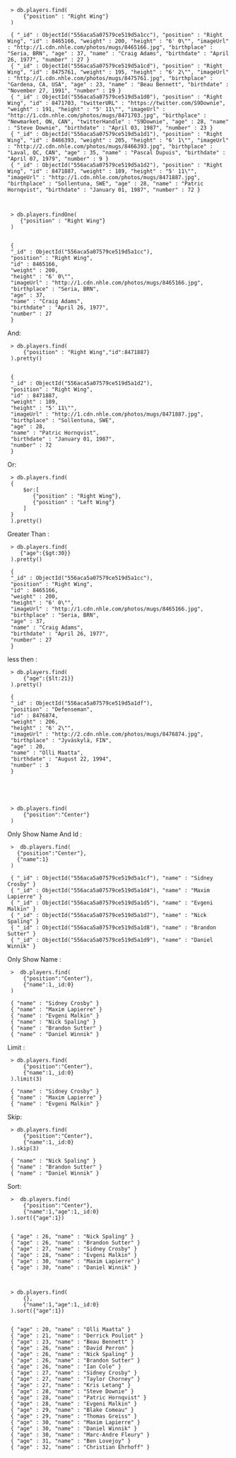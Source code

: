      > db.players.find(
         {"position" : "Right Wing"}
     )

     { "_id" : ObjectId("556aca5a07579ce519d5a1cc"), "position" : "Right Wing", "id" : 8465166, "weight" : 200, "height" : "6' 0\"", "imageUrl" : "http://1.cdn.nhle.com/photos/mugs/8465166.jpg", "birthplace" : "Seria, BRN", "age" : 37, "name" : "Craig Adams", "birthdate" : "April 26, 1977", "number" : 27 }
     { "_id" : ObjectId("556aca5a07579ce519d5a1cd"), "position" : "Right Wing", "id" : 8475761, "weight" : 195, "height" : "6' 2\"", "imageUrl" : "http://1.cdn.nhle.com/photos/mugs/8475761.jpg", "birthplace" : "Gardena, CA, USA", "age" : 23, "name" : "Beau Bennett", "birthdate" : "November 27, 1991", "number" : 19 }
     { "_id" : ObjectId("556aca5a07579ce519d5a1d0"), "position" : "Right Wing", "id" : 8471703, "twitterURL" : "https://twitter.com/S9Downie", "weight" : 191, "height" : "5' 11\"", "imageUrl" : "http://1.cdn.nhle.com/photos/mugs/8471703.jpg", "birthplace" : "Newmarket, ON, CAN", "twitterHandle" : "S9Downie", "age" : 28, "name" : "Steve Downie", "birthdate" : "April 03, 1987", "number" : 23 }
     { "_id" : ObjectId("556aca5a07579ce519d5a1d1"), "position" : "Right Wing", "id" : 8466393, "weight" : 205, "height" : "6' 1\"", "imageUrl" : "http://2.cdn.nhle.com/photos/mugs/8466393.jpg", "birthplace" : "Laval, QC, CAN", "age" : 35, "name" : "Pascal Dupuis", "birthdate" : "April 07, 1979", "number" : 9 }
     { "_id" : ObjectId("556aca5a07579ce519d5a1d2"), "position" : "Right Wing", "id" : 8471887, "weight" : 189, "height" : "5' 11\"", "imageUrl" : "http://1.cdn.nhle.com/photos/mugs/8471887.jpg", "birthplace" : "Sollentuna, SWE", "age" : 28, "name" : "Patric Hornqvist", "birthdate" : "January 01, 1987", "number" : 72 }



     > db.players.findOne(
        {"position" : "Right Wing"}
     )


     {
	 "_id" : ObjectId("556aca5a07579ce519d5a1cc"),
	 "position" : "Right Wing",
	 "id" : 8465166,
	 "weight" : 200,
	 "height" : "6' 0\"",
	 "imageUrl" : "http://1.cdn.nhle.com/photos/mugs/8465166.jpg",
	 "birthplace" : "Seria, BRN",
	 "age" : 37,
	 "name" : "Craig Adams",
	 "birthdate" : "April 26, 1977",
	 "number" : 27
     }



And:

     > db.players.find(
         {"position" : "Right Wing","id":8471887}
     ).pretty()
	 
	 
     {
	 "_id" : ObjectId("556aca5a07579ce519d5a1d2"),
	 "position" : "Right Wing",
	 "id" : 8471887,
	 "weight" : 189,
	 "height" : "5' 11\"",
	 "imageUrl" : "http://1.cdn.nhle.com/photos/mugs/8471887.jpg",
	 "birthplace" : "Sollentuna, SWE",
	 "age" : 28,
	 "name" : "Patric Hornqvist",
	 "birthdate" : "January 01, 1987",
	 "number" : 72
     }


Or:

     > db.players.find(
     {
         $or:[
            {"position" : "Right Wing"},
            {"position" : "Left Wing"}
         ]
     }
     ).pretty()



Greater Than :


     > db.players.find(
        {"age":{$gt:30}}
     ).pretty()
	 
     {
	 "_id" : ObjectId("556aca5a07579ce519d5a1cc"),
	 "position" : "Right Wing",
	 "id" : 8465166,
	 "weight" : 200,
	 "height" : "6' 0\"",
	 "imageUrl" : "http://1.cdn.nhle.com/photos/mugs/8465166.jpg",
	 "birthplace" : "Seria, BRN",
	 "age" : 37,
	 "name" : "Craig Adams",
	 "birthdate" : "April 26, 1977",
	 "number" : 27
     }



less then :

     > db.players.find(
         {"age":{$lt:21}}
     ).pretty()
	 
     {
	 "_id" : ObjectId("556aca5a07579ce519d5a1df"),
	 "position" : "Defenseman",
	 "id" : 8476874,
	 "weight" : 206,
	 "height" : "6' 2\"",
	 "imageUrl" : "http://2.cdn.nhle.com/photos/mugs/8476874.jpg",
	 "birthplace" : "Jyväskylä, FIN",
	 "age" : 20,
	 "name" : "Olli Maatta",
	 "birthdate" : "August 22, 1994",
	 "number" : 3
     }





     > db.players.find(
         {"position":"Center"}
     )



Only Show Name And Id :

     >  db.players.find(
       {"position":"Center"},
       {"name":1}
     )
	 
     { "_id" : ObjectId("556aca5a07579ce519d5a1cf"), "name" : "Sidney Crosby" }
     { "_id" : ObjectId("556aca5a07579ce519d5a1d4"), "name" : "Maxim Lapierre" }
     { "_id" : ObjectId("556aca5a07579ce519d5a1d5"), "name" : "Evgeni Malkin" }
     { "_id" : ObjectId("556aca5a07579ce519d5a1d7"), "name" : "Nick Spaling" }
     { "_id" : ObjectId("556aca5a07579ce519d5a1d8"), "name" : "Brandon Sutter" }
     { "_id" : ObjectId("556aca5a07579ce519d5a1d9"), "name" : "Daniel Winnik" }





Only Show Name :

     >  db.players.find(
         {"position":"Center"},
         {"name":1,_id:0}
     )
	 
     { "name" : "Sidney Crosby" }
     { "name" : "Maxim Lapierre" }
     { "name" : "Evgeni Malkin" }
     { "name" : "Nick Spaling" }
     { "name" : "Brandon Sutter" }
     { "name" : "Daniel Winnik" }



Limit :

     > db.players.find(
         {"position":"Center"},
         {"name":1,_id:0}
     ).limit(3)
	 
     { "name" : "Sidney Crosby" }
     { "name" : "Maxim Lapierre" }
     { "name" : "Evgeni Malkin" }

Skip:

     > db.players.find(
         {"position":"Center"},
         {"name":1,_id:0}
     ).skip(3)
	 
     { "name" : "Nick Spaling" }
     { "name" : "Brandon Sutter" }
     { "name" : "Daniel Winnik" }


Sort:

     >  db.players.find(
         {"position":"Center"},
         {"name":1,"age":1,_id:0}
     ).sort({"age":1})
	 
	 
     { "age" : 26, "name" : "Nick Spaling" }
     { "age" : 26, "name" : "Brandon Sutter" }
     { "age" : 27, "name" : "Sidney Crosby" }
     { "age" : 28, "name" : "Evgeni Malkin" }
     { "age" : 30, "name" : "Maxim Lapierre" }
     { "age" : 30, "name" : "Daniel Winnik" }



     > db.players.find(
         {},
         {"name":1,"age":1,_id:0}
     ).sort({"age":1})
	 
	 
     { "age" : 20, "name" : "Olli Maatta" }
     { "age" : 21, "name" : "Derrick Pouliot" }
     { "age" : 23, "name" : "Beau Bennett" }
     { "age" : 26, "name" : "David Perron" }
     { "age" : 26, "name" : "Nick Spaling" }
     { "age" : 26, "name" : "Brandon Sutter" }
     { "age" : 26, "name" : "Ian Cole" }
     { "age" : 27, "name" : "Sidney Crosby" }
     { "age" : 27, "name" : "Taylor Chorney" }
     { "age" : 27, "name" : "Kris Letang" }
     { "age" : 28, "name" : "Steve Downie" }
     { "age" : 28, "name" : "Patric Hornqvist" }
     { "age" : 28, "name" : "Evgeni Malkin" }
     { "age" : 29, "name" : "Blake Comeau" }
     { "age" : 29, "name" : "Thomas Greiss" }
     { "age" : 30, "name" : "Maxim Lapierre" }
     { "age" : 30, "name" : "Daniel Winnik" }
     { "age" : 30, "name" : "Marc-Andre Fleury" }
     { "age" : 31, "name" : "Ben Lovejoy" }
     { "age" : 32, "name" : "Christian Ehrhoff" }




